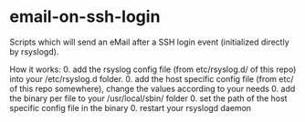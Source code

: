 # email-on-ssh-login
Scripts which will send an eMail after a SSH login event (initialized directly by rsyslogd).

How it works:
0. add the rsyslog config file (from etc/rsyslog.d/ of this repo) into your /etc/rsyslog.d folder.
0. add the host specific config file (from etc/ of this repo somewhere), change the values according to your needs
0. add the binary per file to your /usr/local/sbin/ folder
0. set the path of the host specific config file in the binary
0. restart your rsyslogd daemon